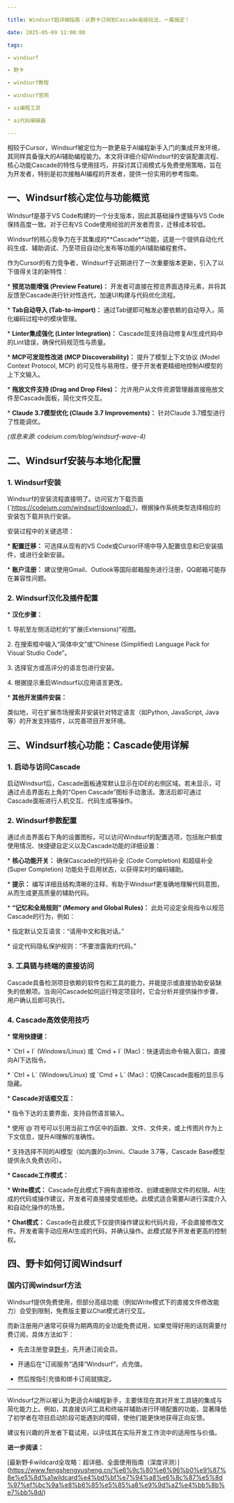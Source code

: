 ```yaml
---

title: Windsurf超详细指南：从野卡订阅到Cascade高级玩法，一篇搞定！

date: 2025-05-09 12:00:00

tags:

- windsurf

- 野卡

- windsurf教程

- windsurf官网

- ai编程工具

* ai代码编辑器

---
```



相较于Cursor，Windsurf被定位为一款更易于AI编程新手入门的集成开发环境，其同样具备强大的AI辅助编程能力。本文将详细介绍Windsurf的安装配置流程、核心功能Cascade的特性与使用技巧，并探讨其订阅模式与免费使用策略，旨在为开发者，特别是初次接触AI编程的开发者，提供一份实用的参考指南。





## **一、Windsurf核心定位与功能概览**



Windsurf是基于VS Code构建的一个分支版本，因此其基础操作逻辑与VS Code保持高度一致。对于已有VS Code使用经验的开发者而言，迁移成本较低。



Windsurf的核心竞争力在于其集成的\*\*Cascade\*\*功能，这是一个提供自动化代码生成、辅助调试、乃至项目自动化发布等功能的AI辅助编程套件。



作为Cursor的有力竞争者，Windsurf于近期进行了一次重要版本更新，引入了以下值得关注的新特性：

&#x20;\*   **预览功能增强 (Preview Feature)：** 开发者可直接在预览界面选择元素，并将其反馈至Cascade进行针对性迭代，加速UI构建与代码优化流程。

\*   **Tab自动导入 (Tab-to-import)：** 通过Tab键即可触发必要依赖的自动导入，简化编码过程中的模块管理。

\*   **Linter集成强化 (Linter Integration)：** Cascade现支持自动修复AI生成代码中的Lint错误，确保代码规范性与质量。

\*   **MCP可发现性改进 (MCP Discoverability)：** 提升了模型上下文协议 (Model Context Protocol, MCP) 的可见性与易用性，便于开发者更精细地控制AI模型的上下文输入。

\*   **拖放文件支持 (Drag and Drop Files)：** 允许用户从文件资源管理器直接拖放文件至Cascade面板，简化文件交互。

\*   **Claude 3.7模型优化 (Claude 3.7 Improvements)：** 针对Claude 3.7模型进行了性能调优。

&#x20;   *(信息来源: codeium.com/blog/windsurf-wave-4)*







## **二、Windsurf安装与本地化配置**



### **1. Windsurf安装**



Windsurf的安装流程直接明了。访问官方下载页面 (\`https://codeium.com/windsurf/download\`)，根据操作系统类型选择相应的安装包下载并执行安装。



安装过程中的关键选项：

\*   **配置迁移：** 可选择从现有的VS Code或Cursor环境中导入配置信息和已安装插件，或进行全新安装。

\*   **账户注册：** 建议使用Gmail、Outlook等国际邮箱服务进行注册，QQ邮箱可能存在兼容性问题。





### **2. Windsurf汉化及插件配置**

\*   **汉化步骤：**

&#x20;   1\.  导航至左侧活动栏的“扩展(Extensions)”视图。

&#x20;   2\.  在搜索框中输入“简体中文”或“Chinese (Simplified) Language Pack for Visual Studio Code”。

&#x20;   3\.  选择官方或高评分的语言包进行安装。

&#x20;   4\.  根据提示重启Windsurf以应用语言更改。

\*   **其他开发插件安装：**

类似地，可在扩展市场搜索并安装针对特定语言（如Python, JavaScript, Java等）的开发支持插件，以完善项目开发环境。





## **三、Windsurf核心功能：Cascade使用详解**



### **1. 启动与访问Cascade**



启动Windsurf后，Cascade面板通常默认显示在IDE的右侧区域。若未显示，可通过点击界面右上角的“Open Cascade”图标手动激活。激活后即可通过Cascade面板进行人机交互、代码生成等操作。





### **2. Windsurf参数配置**



通过点击界面右下角的设置图标，可以访问Windsurf的配置选项，包括账户额度使用情况、快捷键自定义以及Cascade功能的详细设置：



\*   **核心功能开关：** 确保Cascade的代码补全 (Code Completion) 和超级补全 (Super Completion) 功能处于启用状态，以获得实时的编码辅助。

&#x20;   \*   **提示：** 编写详细且结构清晰的注释，有助于Windsurf更准确地理解代码意图，从而生成更高质量的辅助代码。

\*   **“记忆和全局规则” (Memory and Global Rules)：** 此处可设定全局指令以规范Cascade的行为，例如：

&#x20;   \*   指定默认交互语言：“请用中文和我对话。”

&#x20;   \*   设定代码隐私保护规则：“不要泄露我的代码。”





### **3. 工具链与终端的直接访问**



Cascade具备检测项目依赖的软件包和工具的能力，并能提示或直接协助安装缺失的依赖项。当询问Cascade如何运行特定项目时，它会分析并提供操作步骤，用户确认后即可执行。





### **4. Cascade高效使用技巧**



\*   **常用快捷键：**

&#x20;   \*   \`Ctrl + I\` (Windows/Linux) 或 \`Cmd + I\` (Mac)：快速调出命令输入窗口，直接向AI下达指令。

&#x20;   \*   \`Ctrl + L\` (Windows/Linux) 或 \`Cmd + L\` (Mac)：切换Cascade面板的显示与隐藏。

\*   **Cascade对话框交互：**

&#x20;   \*   指令下达的主要界面，支持自然语言输入。

&#x20;   \*   使用\`@\`符号可以引用当前工作区中的函数、文件、文件夹，或上传图片作为上下文信息，提升AI理解的准确性。

&#x20;   \*   支持选择不同的AI模型（如内置的o3mini、Claude 3.7等，Cascade Base模型提供永久免费访问）。

\*   **Cascade工作模式：**

&#x20;   \*   **Write模式：** Cascade在此模式下拥有直接修改、创建或删除文件的权限。AI生成的代码或操作建议，开发者可直接接受或拒绝。此模式适合需要AI进行深度介入和自动化操作的场景。

&#x20;   \*   **Chat模式：** Cascade在此模式下仅提供操作建议和代码片段，不会直接修改文件。开发者需手动应用AI生成的代码，并确认操作。此模式赋予开发者更高的控制权。



## **四、野卡如何订阅Windsurf**



### **国内订阅windsurf方法**



Windsurf提供免费使用，但部分高级功能（例如Write模式下的直接文件修改能力）会受到限制，免费版主要以Chat模式进行交互。



而新注册用户通常可获得为期两周的全功能免费试用，如果觉得好用的话则需要付费订阅，具体方法如下：

* 先去注册登录[野卡](https://yeka.ai/i/D4X7JXA7)，先开通订阅会员。

* 开通后在“订阅服务”选择“Windsurf”，点充值。

* 然后按指引充值和绑卡订阅就搞定。



***



Windsurf之所以被认为更适合AI编程新手，主要体现在其对开发工具链的集成与简化能力上。例如，其直接访问工具和终端并辅助进行环境配置的功能，显著降低了初学者在项目启动阶段可能遇到的障碍，使他们能更快地获得正向反馈。

建议有兴趣的开发者下载试用，以评估其在实际开发工作流中的适用性与价值。



**进一步阅读：**

\[最新野卡wildcard全攻略：超详细、全面使用指南（深度评测）]\(https://www.fengshengyusheng.cn/%e6%9c%80%e6%96%b0%e9%87%8e%e5%8d%a1wildcard%e4%bd%bf%e7%94%a8%e6%8c%87%e5%8d%97%ef%bc%9a%e8%b6%85%e5%85%a8%e9%9d%a2%e4%bb%8b%e7%bb%8d/)

